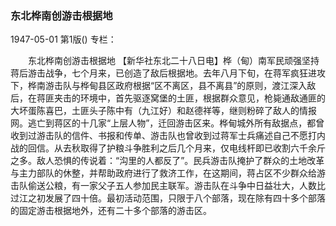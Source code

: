 ### 东北桦南创游击根据地

1947-05-01
第1版()
专栏：

　　东北桦南创游击根据地
    【新华社东北二十八日电】桦（甸）南军民顽强坚持蒋后游击战争，七个月来，已创造了敌后根据地。去年八月下旬，在蒋军疯狂进攻下，桦南游击队与桦甸县区政府根据“区不离区，县不离县”的原则，渡江深入敌后，在蒋匪夹击的环境中，首先驱逐窝堡的土匪，根据群众意见，枪毙通敌通匪的大坏蛋陈喜巴，土匪头子陈中有（九江好）和赵德祥等，继则粉碎了敌人的情报网。逃亡到蒋区的十几家“上层人物”，迁回游击区来。桦甸城外所有敌据点，都曾收到过游击队的信件、书报和传单、游击队也曾收到过蒋军士兵痛述自己不愿打内战的回信。从去秋取得了护粮斗争胜利之后几个月来，仅电线杆即已收割六千余斤之多。敌人恐惧的传说着：“沟里的人都反了”。民兵游击队掩护了群众的土地改革与主力部队的休整，并帮助政府进行了救济工作，在这期间，蒋占区不少群众给游击队偷送公粮，有一家父子五人参加民主联军。游击队在斗争中日益壮大，人数比过江之初发展了四十倍。最初活动范围，只限于八个部落，现在除有四十多个部落的固定游击根据地外，还有二十多个部落的游击区。
